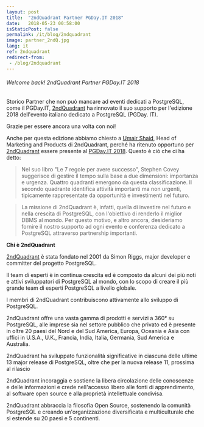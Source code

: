 ```yaml
---
layout: post
title:  "2ndQuadrant Partner PGDay.IT 2018"
date:   2018-05-23 00:58:00
isStaticPost: false
permalink: /it/blog/2ndquadrant
image: partner_2ndQ.jpg
lang: it
ref: 2ndquadrant
redirect-from:
 - /blog/2ndquadrant
---
```

<h6> Welcome back! 2ndQuadrant Partner PGDay.IT 2018 </h6>

Storico Partner che non può mancare ad eventi dedicati a PostgreSQL, come il PGDay.IT, [2ndQuadrant](https://www.2ndquadrant.com/) ha rinnovato il suo supporto per l'edizione 2018 dell'evento italiano dedicato a PostgreSQL (PGDay. IT).

Grazie per essere ancora una volta con noi!

Anche per questa edizione abbiamo chiesto a [Umair Shaid](https://www.linkedin.com/in/umair-shahid-9458b327/), Head of Marketing and Products di 2ndQuadrant, perché ha ritenuto
opportuno per [2ndQuadrant](https://www.2ndquadrant.com/) essere presente al [PGDay.IT 2018](https://2018.pgday.it/). Questo è ciò che ci ha detto:

>Nel suo libro "Le 7 regole per avere successo", Stephen Covey suggerisce di gestire il tempo sulla base a due dimensioni: importanza e urgenza. Quattro quadranti emergono da questa classificazione.
Il secondo quadrante identifica attività importanti ma non urgenti, tipicamente rappresentate da opportunità e investimenti nel futuro.

>La missione di 2ndQuadrant è, infatti, quella di investire nel futuro e nella crescita di PostgreSQL, con l'obiettivo di renderlo il miglior DBMS al mondo.
Per questo motivo, e altro ancora, desideriamo fornire il nostro supporto ad ogni evento e conferenza dedicato a PostgreSQL attraverso partnership importanti.

**Chi è 2ndQuadrant**

[2ndQuadrant](https://www.2ndquadrant.com/en/about/about-2ndquadrant/) è stata fondato nel 2001 da Simon Riggs, major developer e committer del progetto PostgreSQL.

Il team di esperti è in continua crescita ed è composto da alcuni dei più noti e attivi sviluppatori di PostgreSQL al mondo,
con lo scopo di creare il più grande team di esperti PostgreSQL a livello globale.

I membri di 2ndQuadrant contribuiscono attivamente allo sviluppo di PostgreSQL.

2ndQuadrant offre una vasta gamma di prodotti e servizi a 360° su PostgreSQL, alle imprese sia nel settore pubblico che privato ed è presente in oltre
20 paesi del Nord e del Sud America, Europa, Oceania e Asia con uffici in U.S.A., U.K., Francia,
India, Italia, Germania, Sud America e Australia.

2ndQuadrant ha sviluppato funzionalità significative in ciascuna delle ultime 13 major release di PostgreSQL,
oltre che per la nuova release 11, prossima al rilascio

2ndQuadrant incoraggia e sostiene la libera circolazione delle conoscenze e delle informazioni e crede nell'accesso libero
alle fonti di apprendimento, al software open source e alla proprietà intellettuale condivisa.

2ndQuadrant abbraccia la filosofia Open Source, sostenendo la comunità PostgreSQL e creando un'organizzazione diversificata e
multiculturale che si estende su 20 paesi e 5 continenti.
